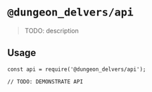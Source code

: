 # `@dungeon_delvers/api`

> TODO: description

## Usage

```
const api = require('@dungeon_delvers/api');

// TODO: DEMONSTRATE API
```
